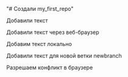 "# Создали my_first_repo" 

Добавили текст

Добавили текст через веб-браузер

Добавим текст локально

Добавили текст для новой ветки newbranch

Разрешаем конфликт в браузере
